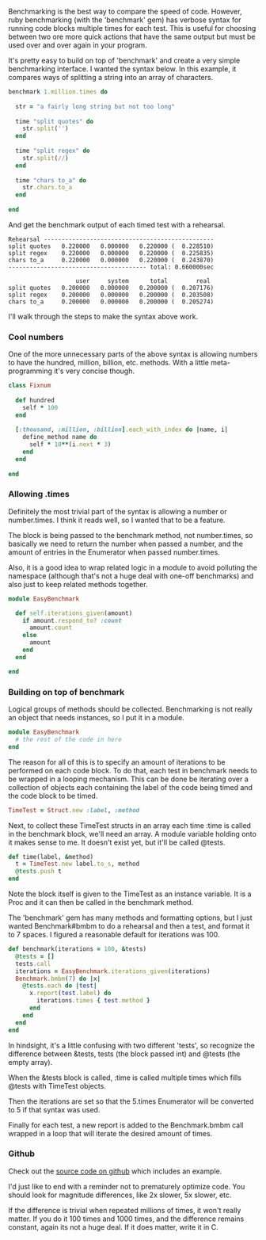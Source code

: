 Benchmarking is the best way to compare the speed of code. However, ruby benchmarking (with the 'benchmark' gem) has verbose syntax for running code blocks multiple times for each test. This is useful for choosing between two ore more quick actions that have the same output but must be used over and over again in your program. 

It's pretty easy to build on top of 'benchmark' and create a very simple benchmarking interface. I wanted the syntax below. In this example, it compares ways of splitting a string into an array of characters. 

```ruby
benchmark 1.million.times do
  
  str = "a fairly long string but not too long"
  
  time "split quotes" do
    str.split('')
  end
  
  time "split regex" do
    str.split(//)
  end
 
  time "chars to_a" do
    str.chars.to_a
  end
      
end
```

And get the benchmark output of each timed test with a rehearsal. 

```
Rehearsal ------------------------------------------------
split quotes   0.220000   0.000000   0.220000 (  0.228510)
split regex    0.220000   0.000000   0.220000 (  0.225835)
chars to_a     0.220000   0.000000   0.220000 (  0.243870)
--------------------------------------- total: 0.660000sec

                   user     system      total        real
split quotes   0.200000   0.000000   0.200000 (  0.207176)
split regex    0.200000   0.000000   0.200000 (  0.203508)
chars to_a     0.200000   0.000000   0.200000 (  0.205274)
```

I'll walk through the steps to make the syntax above work. 

### Cool numbers

One of the more unnecessary parts of the above syntax is allowing numbers to have the hundred, million, billion, etc. methods. With a little meta-programming it's very concise though. 

```ruby
class Fixnum
  
  def hundred
    self * 100
  end
  
  [:thousand, :million, :billion].each_with_index do |name, i|
    define_method name do
      self * 10**(i.next * 3)
    end
  end
  
end
```

### Allowing .times

Definitely the most trivial part of the syntax is allowing a number or number.times. I think it reads well, so I wanted that to be a feature. 

The block is being passed to the benchmark method, not number.times, so basically we need to return the number when passed a number, and the amount of entries in the Enumerator when passed number.times. 

Also, it is a good idea to wrap related logic in a module to avoid polluting the namespace (although that's not a huge deal with one-off benchmarks) and also just to keep related methods together.

```ruby
module EasyBenchmark

  def self.iterations_given(amount)
    if amount.respond_to? :count
      amount.count
    else
      amount
    end
  end

end
```

### Building on top of benchmark

Logical groups of methods should be collected. Benchmarking is not really an object that needs instances, so I put it in a module. 

```ruby
module EasyBenchmark
  # the rest of the code in here
end
```

The reason for all of this is to specify an amount of iterations to be performed on each code block. To do that, each test in benchmark needs to be wrapped in a looping mechanism. This can be done be iterating over a collection of objects each containing the label of the code being timed and the code block to be timed. 

```ruby
TimeTest = Struct.new :label, :method
```

Next, to collect these TimeTest structs in an array each time :time is called in the benchmark block, we'll need an array. A module variable holding onto it makes sense to me. It doesn't exist yet, but it'll be called @tests. 

```ruby
def time(label, &method)
  t = TimeTest.new label.to_s, method
  @tests.push t
end
```

Note the block itself is given to the TimeTest as an instance variable. It is a Proc and it can then be called in the benchmark method. 

The 'benchmark' gem has many methods and formatting options, but I just wanted Benchmark#bmbm to do a rehearsal and then a test, and format it to 7 spaces. I figured a reasonable default for iterations was 100. 

```ruby
def benchmark(iterations = 100, &tests)
  @tests = []
  tests.call
  iterations = EasyBenchmark.iterations_given(iterations)
  Benchmark.bmbm(7) do |x|
    @tests.each do |test|
      x.report(test.label) do
        iterations.times { test.method }
      end
    end
  end
end
```

In hindsight, it's a little confusing with two different 'tests', so recognize the difference between &tests, tests (the block passed int) and @tests (the empty array). 

When the &tests block is called, :time is called multiple times which fills @tests with TimeTest objects. 

Then the iterations are set so that the 5.times Enumerator will be converted to 5 if that syntax was used. 

Finally for each test, a new report is added to the Benchmark.bmbm call wrapped in a loop that will iterate the desired amount of times. 

### Github

Check out the [source code on github](https://github.com/aj0strow/easy-benchmark) which includes an example. 

I'd just like to end with a reminder not to prematurely optimize code. You should look for magnitude differences, like 2x slower, 5x slower, etc. 

If the difference is trivial when repeated millions of times, it won't really matter. If you do it 100 times and 1000 times, and the difference remains constant, again its not a huge deal. If it does matter, write it in C. 